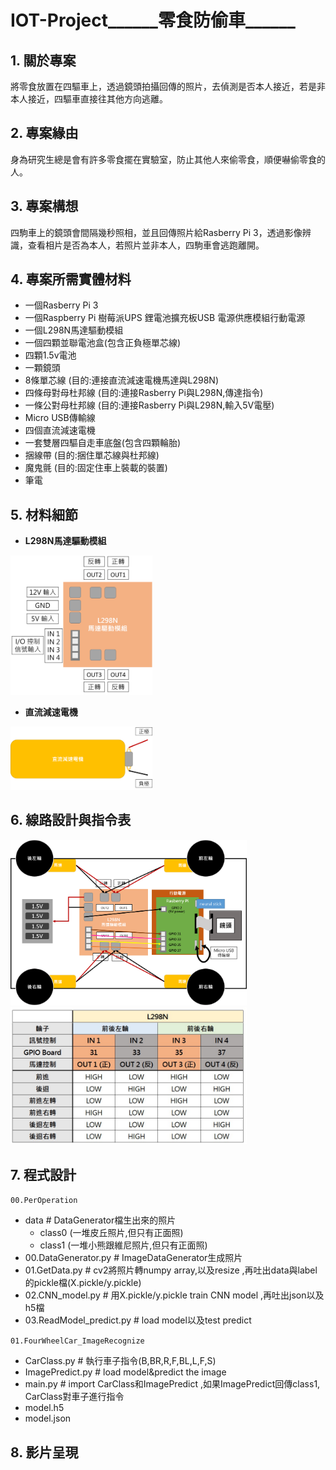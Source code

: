 # IOT-Project______零食防偷車______

## 1. 關於專案
將零食放置在四驅車上，透過鏡頭拍攝回傳的照片，去偵測是否本人接近，若是非本人接近，四驅車直接往其他方向逃離。

## 2. 專案緣由
身為研究生總是會有許多零食擺在實驗室，防止其他人來偷零食，順便嚇偷零食的人。

## 3. 專案構想
四駒車上的鏡頭會間隔幾秒照相，並且回傳照片給Rasberry Pi 3，透過影像辨識，查看相片是否為本人，若照片並非本人，四駒車會逃跑離開。

## 4. 專案所需實體材料
* 一個Rasberry Pi 3
* 一個Raspberry Pi 樹莓派UPS 鋰電池擴充板USB 電源供應模組行動電源
* 一個L298N馬達驅動模組
* 一個四顆並聯電池盒(包含正負極單芯線)
* 四顆1.5v電池
* 一顆鏡頭
* 8條單芯線 (目的:連接直流減速電機馬達與L298N)
* 四條母對母杜邦線 (目的:連接Rasberry Pi與L298N,傳達指令)
* 一條公對母杜邦線 (目的:連接Rasberry Pi與L298N,輸入5V電壓)
* Micro USB傳輸線
* 四個直流減速電機
* 一套雙層四驅自走車底盤(包含四顆輪胎)
* 捆線帶 (目的:捆住單芯線與杜邦線)
* 魔鬼氈 (目的:固定住車上裝載的裝置)
* 筆電

## 5. 材料細節
* **L298N馬達驅動模組**
<img src="https://github.com/ponponmusic/IOT-Project-_-FourWheelCar-ImageRecognize/blob/master/Markdown%20Pictures/L298N.png" width = "45%" height = "45%"/>

* **直流減速電機**
<img src="https://github.com/ponponmusic/IOT-Project-_-FourWheelCar-ImageRecognize/blob/master/Markdown%20Pictures/DC%20geared%20motor.png" width = "45%" height = "45%"/>

## 6. 線路設計與指令表
<img src="https://github.com/ponponmusic/IOT-Project-_-FourWheelCar-ImageRecognize/blob/master/Markdown%20Pictures/FourWheelCar.png" width = "75%" height = "75%"/>
<img src="https://github.com/ponponmusic/IOT-Project-_-FourWheelCar-ImageRecognize/blob/master/Markdown%20Pictures/Command%20Table.jpg" width = "75%" height = "75%"/>

## 7. 程式設計
`00.PerOperation`
* data                    # DataGenerator檔生出來的照片
   * class0 (一堆皮丘照片,但只有正面照)
   * class1 (一堆小熊跟維尼照片,但只有正面照)
* 00.DataGenerator.py     # ImageDataGenerator生成照片
* 01.GetData.py           # cv2將照片轉numpy array,以及resize ,再吐出data與label的pickle檔(X.pickle/y.pickle)
* 02.CNN_model.py         # 用X.pickle/y.pickle train CNN model ,再吐出json以及h5檔
* 03.ReadModel_predict.py # load model以及test predict

`01.FourWheelCar_ImageRecognize`
* CarClass.py             # 執行車子指令(B,BR,R,F,BL,L,F,S)
* ImagePredict.py         # load model&predict the image
* main.py                 # import CarClass和ImagePredict ,如果ImagePredict回傳class1, CarClass對車子進行指令
* model.h5
* model.json

## 8. 影片呈現
